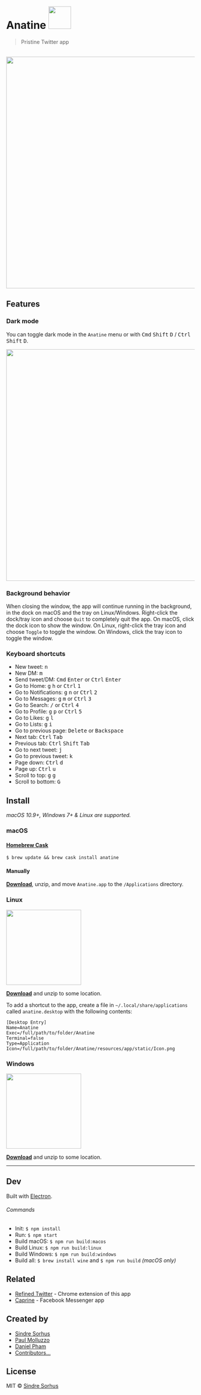 # Anatine <img src="static/Icon.png" width="60">

> Pristine Twitter app

<br>
<div align="center">
	<a href="https://github.com/sindresorhus/anatine/releases/latest" align="center">
		<img src="media/screenshot.png" width="617">
	</a>
</div>


## Features

### Dark mode

You can toggle dark mode in the `Anatine` menu or with <kbd>Cmd</kbd> <kbd>Shift</kbd> <kbd>D</kbd> / <kbd>Ctrl</kbd> <kbd>Shift</kbd> <kbd>D</kbd>.

<div align="center">
	<img src="media/screenshot-dark.png" width="617">
</div>

### Background behavior

When closing the window, the app will continue running in the background, in the dock on macOS and the tray on Linux/Windows. Right-click the dock/tray icon and choose `Quit` to completely quit the app. On macOS, click the dock icon to show the window. On Linux, right-click the tray icon and choose `Toggle` to toggle the window. On Windows, click the tray icon to toggle the window.

### Keyboard shortcuts

- New tweet: <kbd>n</kbd>
- New DM: <kbd>m</kbd>
- Send tweet/DM: <kbd>Cmd</kbd> <kbd>Enter</kbd> or <kbd>Ctrl</kbd> <kbd>Enter</kbd>
- Go to Home: <kbd>g</kbd> <kbd>h</kbd> or <kbd>Ctrl</kbd> <kbd>1</kbd>
- Go to Notifications: <kbd>g</kbd> <kbd>n</kbd> or <kbd>Ctrl</kbd> <kbd>2</kbd>
- Go to Messages: <kbd>g</kbd> <kbd>m</kbd> or <kbd>Ctrl</kbd> <kbd>3</kbd>
- Go to Search: <kbd>/</kbd> or <kbd>Ctrl</kbd> <kbd>4</kbd>
- Go to Profile: <kbd>g</kbd> <kbd>p</kbd> or <kbd>Ctrl</kbd> <kbd>5</kbd>
- Go to Likes: <kbd>g</kbd> <kbd>l</kbd>
- Go to Lists: <kbd>g</kbd> <kbd>i</kbd>
- Go to previous page: <kbd>Delete</kbd> or <kbd>Backspace</kbd>
- Next tab: <kbd>Ctrl</kbd> <kbd>Tab</kbd>
- Previous tab: <kbd>Ctrl</kbd> <kbd>Shift</kbd> <kbd>Tab</kbd>
- Go to next tweet: <kbd>j</kbd>
- Go to previous tweet: <kbd>k</kbd>
- Page down: <kbd>Ctrl</kbd> <kbd>d</kbd>
- Page up: <kbd>Ctrl</kbd> <kbd>u</kbd>
- Scroll to top: <kbd>g</kbd> <kbd>g</kbd>
- Scroll to bottom: <kbd>G</kbd>


## Install

*macOS 10.9+, Windows 7+ & Linux are supported.*

### macOS

#### [Homebrew Cask](http://caskroom.io)

```
$ brew update && brew cask install anatine
```

#### Manually

[**Download**](https://github.com/sindresorhus/anatine/releases/latest), unzip, and move `Anatine.app` to the `/Applications` directory.

### Linux

<img src="media/screenshot-linux.jpg" width="200">

[**Download**](https://github.com/sindresorhus/anatine/releases/latest) and unzip to some location.

To add a shortcut to the app, create a file in `~/.local/share/applications` called `anatine.desktop` with the following contents:

```
[Desktop Entry]
Name=Anatine
Exec=/full/path/to/folder/Anatine
Terminal=false
Type=Application
Icon=/full/path/to/folder/Anatine/resources/app/static/Icon.png
```

### Windows

<img src="media/screenshot-windows.jpg" width="200">

[**Download**](https://github.com/sindresorhus/anatine/releases/latest) and unzip to some location.


---


## Dev

Built with [Electron](http://electron.atom.io).

###### Commands

- Init: `$ npm install`
- Run: `$ npm start`
- Build macOS: `$ npm run build:macos`
- Build Linux: `$ npm run build:linux`
- Build Windows: `$ npm run build:windows`
- Build all: `$ brew install wine` and `$ npm run build` *(macOS only)*


## Related

- [Refined Twitter](https://github.com/sindresorhus/refined-twitter) - Chrome extension of this app
- [Caprine](https://github.com/sindresorhus/caprine) - Facebook Messenger app


## Created by

- [Sindre Sorhus](https://github.com/sindresorhus)
- [Paul Molluzzo](https://github.com/paulmolluzzo)
- [Daniel Pham](https://github.com/danhp)
- [Contributors…](https://github.com/sindresorhus/anatine/graphs/contributors)


## License

MIT © [Sindre Sorhus](https://sindresorhus.com)
